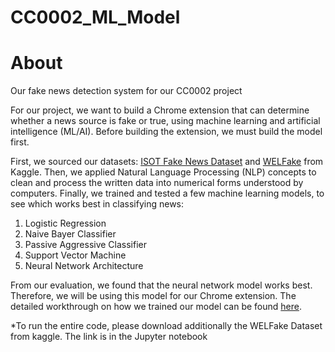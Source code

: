 # CC0002_ML_Model
# About
 Our fake news detection system for our CC0002 project

 For our project, we want to build a Chrome extension that can determine whether a news source is fake or true, using machine learning and artificial intelligence (ML/AI). Before building the extension, we must build the model first.

First, we sourced our datasets: [ISOT Fake News Dataset](https://www.kaggle.com/datasets/emineyetm/fake-news-detection-datasets) and [WELFake](https://www.kaggle.com/datasets/saurabhshahane/fake-news-classification) from Kaggle. Then, we applied Natural Language Processing (NLP) concepts to clean and process the written data into numerical forms understood by computers. Finally, we trained and tested a few machine learning models, to see which works best in classifying news:
1. Logistic Regression
2. Naive Bayer Classifier
3. Passive Aggressive Classifier
4. Support Vector Machine
5. Neural Network Architecture

From our evaluation, we found that the neural network model works best. Therefore, we will be using this model for our Chrome extension. The detailed workthrough on how we trained our model can be found [here](https://github.com/syed-aliredha/CC0002_ML_Model/blob/main/CC0002_ML_Model_Better.ipynb).

 *To run the entire code, please download additionally the WELFake Dataset from kaggle. The link is in the Jupyter notebook


